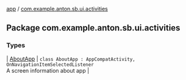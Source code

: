 [app](../index.md) / [com.example.anton.sb.ui.activities](./index.md)

## Package com.example.anton.sb.ui.activities

### Types

| [AboutApp](-about-app/index.md) | `class AboutApp : AppCompatActivity, OnNavigationItemSelectedListener`<br>A screen information about app |

